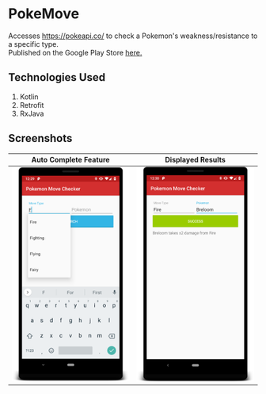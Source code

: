 # PokeMove 
Accesses https://pokeapi.co/ to check a Pokemon's weakness/resistance to a specific type. 
<br>Published on the Google Play Store <a href="https://play.google.com/store/apps/details?id=com.scowluga.android.pokemon">here.</a>

<h2>Technologies Used</h2>
<ol>
  <li>Kotlin</li>
  <li>Retrofit</li>
  <li>RxJava</li>
 </ol>

<h2>Screenshots</h2>


Auto Complete Feature         |  Displayed Results
:-------------------------:|:-------------------------:
<img src="/photos/autofill.png" width="400"/>  |  <img src="/photos/result.png" width="400"/>


